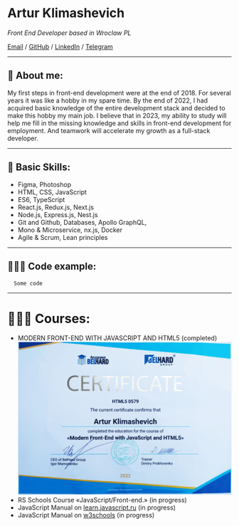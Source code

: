 # Artur Klimashevich

_Front End Developer based in Wroclaw PL_

[Email](mailto:arturklime@gmail.com) / [GitHub](https://github.com/Artur-Kli) / [LinkedIn](https://www.linkedin.com/in/artur-klimashevich/) / [Telegram](https://t.me/Artur_FS_Developer)

****************

## 📌 About me:

My first steps in front-end development were at the end of 2018. For several years it was like a hobby in my spare time. By the end of 2022, I had acquired basic knowledge of the entire development stack and decided to make this hobby my main job.
I believe that in 2023, my ability to study will help me fill in the missing knowledge and skills in front-end development for employment. And teamwork will accelerate my growth as a full-stack developer.

****************
## 🌟 Basic Skills:
* Figma, Photoshop
* HTML, CSS, JavaScript
* ES6, TypeScript
* React.js, Redux.js, Next.js
* Node.js, Express.js, Nest.js
* Git and Github, Databases, Apollo GraphQL,
* Mono & Microservice, nx.js, Docker
* Agile & Scrum, Lean principles

****************

## 👩🏼‍💻 Code example:
```
  Some code
```

****************

# 👩🏼‍🎓 Courses:
* MODERN FRONT-END WITH JAVASCRIPT AND HTML5 (completed)
![Belhard Academy](./BELHARD_Artur_Klimashevich.jpg "Certificate")
* RS Schools Course «JavaScript/Front-end.» (in progress)
* JavaScript Manual on [learn.javascript.ru](https://learn.javascript.ru/) (in progress)
* JavaScript Manual on [w3schools](https://www.w3schools.com/) (in progress)